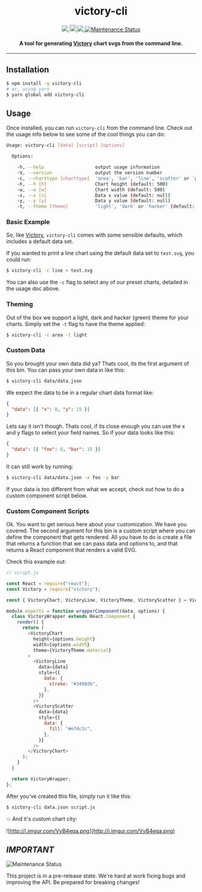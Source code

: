 <h1 align="center">victory-cli</h1>

<p align="center">
  <a title='Build Status' href="https://raw.githubusercontent.com/FormidableLabs/babel-plugin-transform-define/master/LICENSE">
    <img src='https://img.shields.io/badge/license-MIT-blue.svg?style=flat-square' />
  </a>
  <a href="https://badge.fury.io/js/victory-cli">
    <img src="https://badge.fury.io/js/victory-cli.svg" alt="npm version" height="18">
  </a>
  <a href='http://travis-ci.org/FormidableLabs/victory-cli'>
    <img src='https://secure.travis-ci.org/FormidableLabs/victory-cli.svg?branch=master' />
  </a>
  <a href="https://github.com/FormidableLabs/victory-cli#maintenance-status">
    <img alt="Maintenance Status" src="https://img.shields.io/badge/maintenance-experimental-purple.svg" />
  </a>
</p>

<h4 align="center">
  A tool for generating <a href="https://github.com/FormidableLabs/victory/">Victory</a> chart svgs from the command line.
</h4>

---

## Installation

```sh
$ npm install -g victory-cli
# or, using yarn
$ yarn global add victory-cli
```

## Usage

Once installed, you can run `victory-cli` from the command line. Check out the usage info below to
see some of the cool things you can do:

```sh
Usage: victory-cli [data] [script] [options]

  Options:

    -h, --help                   output usage information
    -V, --version                output the version number
    -c, --charttype [charttype]  'area', 'bar', 'line', 'scatter' or 'pie' (default: line)
    -h, --h [h]                  Chart height (default: 500)
    -w, --w [w]                  Chart width (default: 500)
    -x, --x [x]                  Data x value (default: null)
    -y, --y [y]                  Data y value (default: null)
    -t, --theme [theme]          'light', 'dark' or 'hacker' (default: hacker)
```

### Basic Example

So, like [Victory](https://github.com/FormidableLabs/victory/), `victory-cli` comes with some sensible defaults,
which includes a default data set.

If you wanted to print a line chart using the default data set to `test.svg`, you could run:

```sh
$ victory-cli -c line > test.svg
```

You can also use the `-c` flag to select any of our preset charts, detailed in the usage doc above.

### Theming

Out of the box we support a light, dark and hacker (green) theme for your charts. Simply set the `-t` flag
to have the theme applied:

```sh
$ victory-cli -c area -t light
```

### Custom Data

So you brought your own data did ya? Thats cool, its the first argument of this bin. You can pass your
own data in like this:

```sh
$ victory-cli data/data.json
```

We expect the data to be in a regular chart data format like:

```json
{
  "data": [{ "x": 0, "y": 15 }]
}
```

Lets say it isn't though. Thats cool, if its close enough you can use the x and y flags to select your
field names. So if your data looks like this:

```json
{
  "data": [{ "foo": 0, "bar": 15 }]
}
```

It can still work by running:

```sh
$ victory-cli data/data.json -x foo -y bar
```

If your data is too different from what we accept, check out how to do a custom component script below.

### Custom Component Scripts

Ok. You want to get serious here about your customization. We have you covered. The second argument for
this bin is a custom script where you can define the component that gets rendered. All you have to do is
create a file that returns a function that we can pass data and options to, and that returns a React component
that renders a valid SVG.

Check this example out:

```js
// script.js

const React = require("react");
const Victory = require("victory");

const { VictoryChart, VictoryLine, VictoryTheme, VictoryScatter } = Victory;

module.exports = function wrapperComponent(data, options) {
  class VictoryWrapper extends React.Component {
    render() {
      return (
        <VictoryChart
          height={options.height}
          width={options.width}
          theme={VictoryTheme.material}
        >
          <VictoryLine
            data={data}
            style={{
              data: {
                stroke: "#3498db",
              },
            }}
          />
          <VictoryScatter
            data={data}
            style={{
              data: {
                fill: "#e74c3c",
              },
            }}
          />
        </VictoryChart>
      );
    }
  }

  return VictoryWrapper;
};
```

After you've created this file, simply run it like this:

```sh
$ victory-cli data.json script.js
```

💥 And it's custom chart city:

![http://i.imgur.com/VyB4eqa.png](http://i.imgur.com/VyB4eqa.png)

## _IMPORTANT_

<img alt="Maintenance Status" src="https://img.shields.io/badge/maintenance-experimental-purple.svg" />

This project is in a pre-release state. We're hard at work fixing bugs and improving the API. Be prepared for breaking changes!
